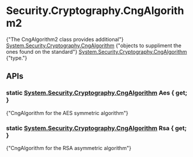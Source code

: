 # Security.Cryptography.CngAlgorithm2

{"The CngAlgorithm2 class provides additional"} [System.Security.Cryptography.CngAlgorithm](http://msdn.microsoft.com/en-us/library/system.security.cryptography.cngalgorithm.aspx) {"objects to suppliment the ones found on the standard"} [System.Security.Cryptography.CngAlgorithm](http://msdn.microsoft.com/en-us/library/system.security.cryptography.cngalgorithm.aspx) {"type."} 

## APIs

### static [System.Security.Cryptography.CngAlgorithm](http://msdn.microsoft.com/en-us/library/system.security.cryptography.cngalgorithm.aspx) Aes { get; }

{"CngAlgorithm for the AES symmetric algorithm"} 

### static [System.Security.Cryptography.CngAlgorithm](http://msdn.microsoft.com/en-us/library/system.security.cryptography.cngalgorithm.aspx) Rsa { get; }

{"CngAlgorithm for the RSA asymmetric algorithm"} 

